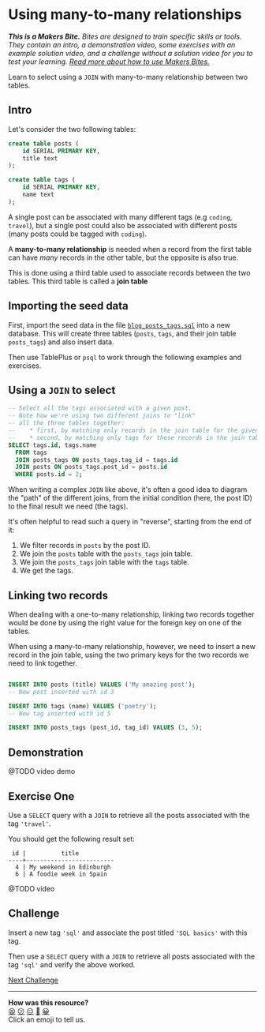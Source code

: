 # Using many-to-many relationships

_**This is a Makers Bite.** Bites are designed to train specific skills or tools. They
contain an intro, a demonstration video, some exercises with an example solution video,
and a challenge without a solution video for you to test your learning. [Read more about
how to use Makers
Bites.](https://github.com/makersacademy/course/blob/main/labels/bites.md)_

Learn to select using a `JOIN` with many-to-many relationship between two tables.

## Intro

Let's consider the two following tables:

```sql
create table posts (
	id SERIAL PRIMARY KEY,
	title text
);

create table tags (
	id SERIAL PRIMARY KEY,
	name text 
);
```

A single post can be associated with many different tags (e.g `coding`, `travel`), but a
single post could also be associated with different posts (many posts could be tagged with
`coding`).

A **many-to-many relationship** is needed when a record from the first table can have
_many_ records in the other table, but the opposite is also true.

This is done using a third table used to associate records between the two tables. This
third table is called a **join table**

## Importing the seed data

First, import the seed data in the file
[`blog_posts_tags.sql`](../resources/seeds/blog_posts_tags.sql) into a new database. This
will create three tables (`posts`, `tags`, and their join table `posts_tags`) and also insert data.

Then use TablePlus or `psql` to work through the following examples and exercises.

## Using a `JOIN` to select

```sql
-- Select all the tags associated with a given post.
-- Note how we're using two different joins to "link"
-- all the three tables together:
--    * first, by matching only records in the join table for the given post
--    * second, by matching only tags for these records in the join table
SELECT tags.id, tags.name
  FROM tags 
  JOIN posts_tags ON posts_tags.tag_id = tags.id
  JOIN posts ON posts_tags.post_id = posts.id
  WHERE posts.id = 2;
```

When writing a complex `JOIN` like above, it's often a good idea to diagram the "path" of the different joins, from the initial condition (here, the post ID) to the final result we need (the tags).

It's often helpful to read such a query in "reverse", starting from the end of it:
  1. We filter records in `posts` by the post ID.
  2. We join the `posts` table with the `posts_tags` join table. 
  3. We join the `posts_tags` join table with the `tags` table.
  4. We get the tags.

## Linking two records

When dealing with a one-to-many relationship, linking two records together would be done
by using the right value for the foreign key on one of the tables.

When using a many-to-many relationship, however, we need to insert a new record in the join table,
using the two primary keys for the two records we need to link together.

```sql

INSERT INTO posts (title) VALUES ('My amazing post');
-- New post inserted with id 3

INSERT INTO tags (name) VALUES ('poetry');
-- New tag inserted with id 5

INSERT INTO posts_tags (post_id, tag_id) VALUES (3, 5);
```

## Demonstration

@TODO video demo

## Exercise One

Use a `SELECT` query with a `JOIN` to retrieve all the posts associated with the tag
`'travel'`.

You should get the following result set:

```
 id |          title          
----+-------------------------
  4 | My weekend in Edinburgh
  6 | A foodie week in Spain
```

@TODO video

## Challenge

Insert a new tag `'sql'` and associate the post titled `'SQL basics'` with this tag.

Then use a `SELECT` query with a `JOIN` to retrieve all posts associated with the tag
`'sql'` and verify the above worked.


[Next Challenge](04_designing_many_to_many_relationships.md)

<!-- BEGIN GENERATED SECTION DO NOT EDIT -->

---

**How was this resource?**  
[😫](https://airtable.com/shrUJ3t7KLMqVRFKR?prefill_Repository=makersacademy/databases&prefill_File=joins/03_using_joins_with_many_to_many.md&prefill_Sentiment=😫) [😕](https://airtable.com/shrUJ3t7KLMqVRFKR?prefill_Repository=makersacademy/databases&prefill_File=joins/03_using_joins_with_many_to_many.md&prefill_Sentiment=😕) [😐](https://airtable.com/shrUJ3t7KLMqVRFKR?prefill_Repository=makersacademy/databases&prefill_File=joins/03_using_joins_with_many_to_many.md&prefill_Sentiment=😐) [🙂](https://airtable.com/shrUJ3t7KLMqVRFKR?prefill_Repository=makersacademy/databases&prefill_File=joins/03_using_joins_with_many_to_many.md&prefill_Sentiment=🙂) [😀](https://airtable.com/shrUJ3t7KLMqVRFKR?prefill_Repository=makersacademy/databases&prefill_File=joins/03_using_joins_with_many_to_many.md&prefill_Sentiment=😀)  
Click an emoji to tell us.

<!-- END GENERATED SECTION DO NOT EDIT -->
